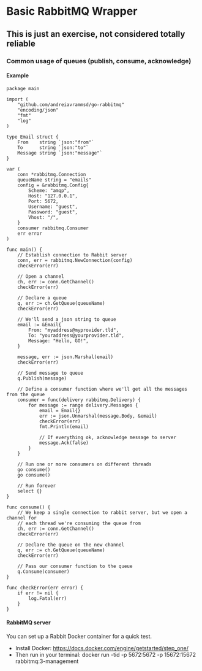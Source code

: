 # Basic RabbitMQ Wrapper

## This is just an exercise, not considered totally reliable

### Common usage of queues (publish, consume, acknowledge)

#### Example

```
package main

import (
    "github.com/andreiavrammsd/go-rabbitmq"
    "encoding/json"
    "fmt"
    "log"
)

type Email struct {
    From    string `json:"from"`
    To      string `json:"to"`
    Message string `json:"message"`
}

var (
    conn *rabbitmq.Connection
    queueName string = "emails"
    config = &rabbitmq.Config{
        Scheme: "amqp",
        Host: "127.0.0.1",
        Port: 5672,
        Username: "guest",
        Password: "guest",
        Vhost: "/",
    }
    consumer rabbitmq.Consumer
    err error
)

func main() {
    // Establish connection to Rabbit server
    conn, err = rabbitmq.NewConnection(config)
    checkError(err)
    
    // Open a channel
    ch, err := conn.GetChannel()
    checkError(err)
    
    // Declare a queue
    q, err := ch.GetQueue(queueName)
    checkError(err)

    // We'll send a json string to queue
    email := &Email{
        From: "myaddress@myprovider.tld",
        To: "youraddress@yourprovider.tld",
        Message: "Hello, GO!",
    }

    message, err := json.Marshal(email)
    checkError(err)
    
    // Send message to queue
    q.Publish(message)

    // Define a consumer function where we'll get all the messages from the queue
    consumer = func(delivery rabbitmq.Delivery) {
        for message := range delivery.Messages {
            email = Email{}
            err := json.Unmarshal(message.Body, &email)
            checkError(err)
            fmt.Println(email)

            // If everything ok, acknowledge message to server
            message.Ack(false)
        }
    }

    // Run one or more consumers on different threads
    go consume()
    go consume()

    // Run forever
    select {}
}

func consume() {
    // We keep a single connection to rabbit server, but we open a channel for
    // each thread we're consuming the queue from
    ch, err := conn.GetChannel()
    checkError(err)
    
    // Declare the queue on the new channel
    q, err := ch.GetQueue(queueName)
    checkError(err)
    
    // Pass our consumer function to the queue
    q.Consume(consumer)
}

func checkError(err error) {
    if err != nil {
        log.Fatal(err)
    }
}
```

#### RabbitMQ server

You can set up a Rabbit Docker container for a quick test.
* Install Docker: https://docs.docker.com/engine/getstarted/step_one/
* Then run in your terminal: docker run -tid -p 5672:5672 -p 15672:15672 rabbitmq:3-management 
